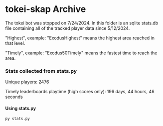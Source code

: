 # tokei-skap Archive
The tokei bot was stopped on 7/24/2024. In this folder is an sqlite stats.db file containing all of the tracked player data since 5/12/2024.

"Highest", example: "ExodusHighest" means the highest area reached in that level.

"Timely", example: "Exodus50Timely" means the fastest time to reach the area.

### Stats collected from stats.py
Unique players: 2476

Timely leaderboards playtime (high scores only): 196 days, 44 hours, 46 seconds

#### Using stats.py
```bash
py stats.py
```